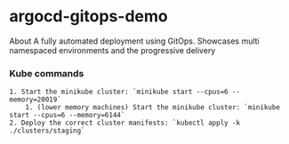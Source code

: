 # argocd-gitops-demo
About A fully automated deployment using GitOps. Showcases multi namespaced environments and the progressive delivery

### Kube commands

```shell
1. Start the minikube cluster: `minikube start --cpus=6 --memory=20019`
    1. (lower memory machines) Start the minikube cluster: `minikube start --cpus=6 --memory=6144`
2. Deploy the correct cluster manifests: `kubectl apply -k ./clusters/staging`
```